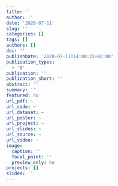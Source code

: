 ```yaml
---
title: ''
author: ''
date: '2020-07-11'
slug: ''
categories: []
tags: []
authors: []
doi: ''
publishDate: '2020-07-11T14:00:22+02:00'
publication_types:
  - '0'
publication: ''
publication_short: ''
abstract: ''
summary: ''
featured: no
url_pdf: ~
url_code: ~
url_dataset: ~
url_poster: ~
url_project: ~
url_slides: ~
url_source: ~
url_video: ~
image:
  caption: ''
  focal_point: ''
  preview_only: no
projects: []
slides: ''
---
```


